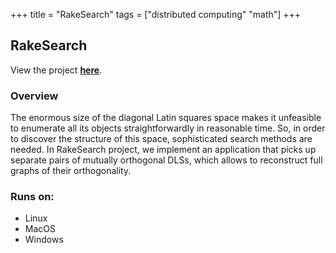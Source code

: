 +++
title = "RakeSearch"
tags = ["distributed computing" "math"]
+++

## RakeSearch

View the project [**here**](https://rake.boincfast.ru/rakesearch/).

### Overview

The enormous size of the diagonal Latin squares space makes it unfeasible to enumerate all its objects straightforwardly in reasonable time. So, in order to discover the structure of this space, sophisticated search methods are needed. In RakeSearch project, we implement an application that picks up separate pairs of mutually orthogonal DLSs, which allows to reconstruct full graphs of their orthogonality.

### Runs on:
- Linux
- MacOS
- Windows
